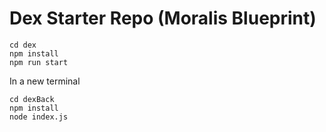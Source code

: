 # Dex Starter Repo (Moralis Blueprint)
```
cd dex
npm install
npm run start
```
In a new terminal

```
cd dexBack
npm install
node index.js
```
